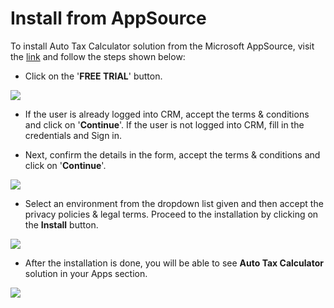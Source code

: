 # Install from AppSource

To install Auto Tax Calculator solution from the Microsoft AppSource, visit the [link](https://appsource.microsoft.com/en-us/product/dynamics-365/inogic.automated-tax-calculation-processing-dynamics-365-?tab=Overview) and follow the steps shown below:&#x20;

* Click on the '**FREE TRIAL**' button.

![](<../../.gitbook/assets/Install\_1 (7).png>)

*   If the user is already logged into CRM, accept the terms & conditions and click on '**Continue**'. If the user is not logged into CRM, fill in the credentials and Sign in.


* Next, confirm the details in the form, accept the terms & conditions and click on '**Continue**'.

![](<../../.gitbook/assets/Install\_2 (5).png>)

* Select an environment from the dropdown list given and then accept the privacy policies & legal terms. Proceed to the installation by clicking on the **Install** button.

![](<../../.gitbook/assets/Install\_3 (3).png>)

* After the installation is done, you will be able to see **Auto Tax Calculator** solution in your Apps section.

![](<../../.gitbook/assets/Install\_4 (2).png>)
